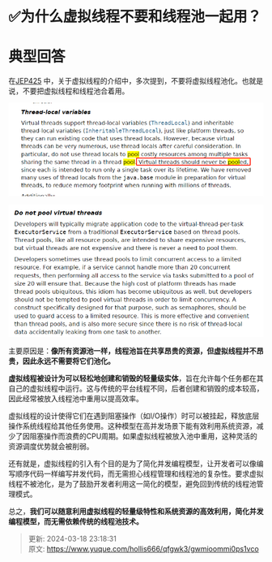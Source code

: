 # ✅为什么虚拟线程不要和线程池一起用？

# 典型回答


在[JEP425](https://openjdk.org/jeps/425) 中，关于虚拟线程的介绍中，多次提到，不要将虚拟线程池化。也就是说，不要把虚拟线程和线程池合着用。



![1710567919428-9f7e8bd4-4ac8-48b6-a227-d09f8eb4b70a.png](./img/xZGkjQXW3npdE28D/1710567919428-9f7e8bd4-4ac8-48b6-a227-d09f8eb4b70a-841962.png)



![1710567889624-bf0756b8-3d77-4a62-96cb-9af112bfb644.png](./img/xZGkjQXW3npdE28D/1710567889624-bf0756b8-3d77-4a62-96cb-9af112bfb644-413956.png)





主要原因是：**像所有资源池一样，线程池旨在共享昂贵的资源，但虚拟线程并不昂贵，因此永远不需要将它们池化。**



**虚拟线程被设计为可以轻松地创建和销毁的轻量级实体**，旨在允许每个任务都在其自己的虚拟线程中运行。这与传统的平台线程不同，后者创建和销毁的成本较高，因此经常被放入线程池中重用以提高效率。



虚拟线程的设计使得它们在遇到阻塞操作（如I/O操作）时可以被挂起，释放底层操作系统线程给其他任务使用。这种模型在高并发场景下能有效利用系统资源，减少了因阻塞操作而浪费的CPU周期。如果虚拟线程被放入池中重用，这种灵活的资源调度优势就会被削弱。



还有就是，虚拟线程的引入有个目的是为了简化并发编程模型，让开发者可以像编写顺序代码一样编写并发代码，而无需担心线程管理和线程池的复杂性。要求虚拟线程不被池化，是为了鼓励开发者利用这一简化的模型，避免回到传统的线程池管理模式。



总之，**我们可以随意利用虚拟线程的轻量级特性和系统资源的高效利用，简化并发编程模型，而无需依赖传统的线程池技术。**



> 更新: 2024-03-18 23:18:31  
> 原文: <https://www.yuque.com/hollis666/qfgwk3/gwmioommi0ps1vco>